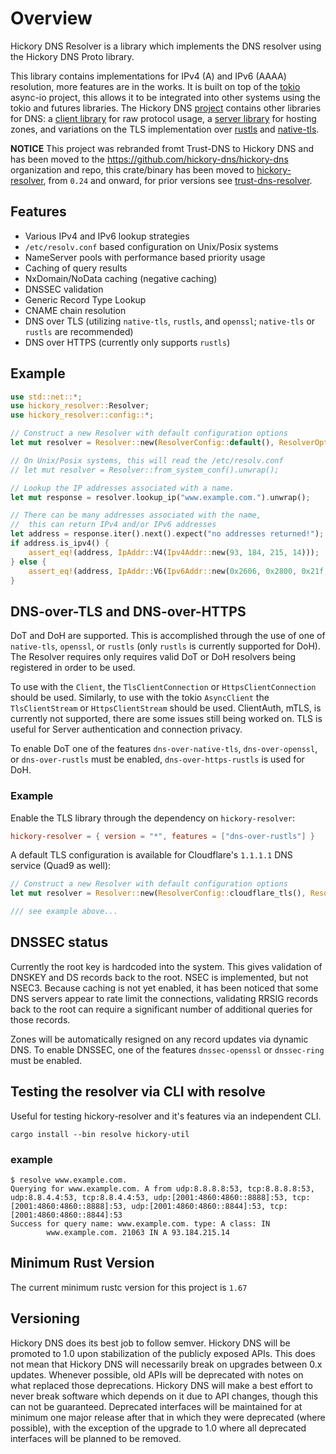 # Overview

Hickory DNS Resolver is a library which implements the DNS resolver using the Hickory DNS Proto library.

This library contains implementations for IPv4 (A) and IPv6 (AAAA) resolution, more features are in the works. It is built on top of the [tokio](https://tokio.rs) async-io project, this allows it to be integrated into other systems using the tokio and futures libraries. The Hickory DNS [project](https://github.com/hickory-dns/hickory-dns) contains other libraries for DNS: a [client library](https://crates.io/crates/hickory-client) for raw protocol usage, a [server library](https://crates.io/crates/hickory-server) for hosting zones, and variations on the TLS implementation over [rustls](https://crates.io/crates/hickory-dns-rustls) and [native-tls](https://crates.io/crates/hickory-dns-native-tls).

**NOTICE** This project was rebranded fromt Trust-DNS to Hickory DNS and has been moved to the https://github.com/hickory-dns/hickory-dns organization and repo, this crate/binary has been moved to [hickory-resolver](https://crates.io/crates/hickory-resolver), from `0.24` and onward, for prior versions see [trust-dns-resolver](https://crates.io/crates/trust-dns-resolver).

## Features

- Various IPv4 and IPv6 lookup strategies
- `/etc/resolv.conf` based configuration on Unix/Posix systems
- NameServer pools with performance based priority usage
- Caching of query results
- NxDomain/NoData caching (negative caching)
- DNSSEC validation
- Generic Record Type Lookup
- CNAME chain resolution
- DNS over TLS (utilizing `native-tls`, `rustls`, and `openssl`; `native-tls` or `rustls` are recommended)
- DNS over HTTPS (currently only supports `rustls`)

## Example

```rust
use std::net::*;
use hickory_resolver::Resolver;
use hickory_resolver::config::*;

// Construct a new Resolver with default configuration options
let mut resolver = Resolver::new(ResolverConfig::default(), ResolverOpts::default()).unwrap();

// On Unix/Posix systems, this will read the /etc/resolv.conf
// let mut resolver = Resolver::from_system_conf().unwrap();

// Lookup the IP addresses associated with a name.
let mut response = resolver.lookup_ip("www.example.com.").unwrap();

// There can be many addresses associated with the name,
//  this can return IPv4 and/or IPv6 addresses
let address = response.iter().next().expect("no addresses returned!");
if address.is_ipv4() {
    assert_eq!(address, IpAddr::V4(Ipv4Addr::new(93, 184, 215, 14)));
} else {
    assert_eq!(address, IpAddr::V6(Ipv6Addr::new(0x2606, 0x2800, 0x21f, 0xcb07, 0x6820, 0x80da, 0xaf6b, 0x8b2c)));
}
```

## DNS-over-TLS and DNS-over-HTTPS

DoT and DoH are supported. This is accomplished through the use of one of `native-tls`, `openssl`, or `rustls` (only `rustls` is currently supported for DoH). The Resolver requires only requires valid DoT or DoH resolvers being registered in order to be used.

To use with the `Client`, the `TlsClientConnection` or `HttpsClientConnection` should be used. Similarly, to use with the tokio `AsyncClient` the `TlsClientStream` or `HttpsClientStream` should be used. ClientAuth, mTLS, is currently not supported, there are some issues still being worked on. TLS is useful for Server authentication and connection privacy.

To enable DoT one of the features `dns-over-native-tls`, `dns-over-openssl`, or `dns-over-rustls` must be enabled, `dns-over-https-rustls` is used for DoH.

### Example

Enable the TLS library through the dependency on `hickory-resolver`:

```toml
hickory-resolver = { version = "*", features = ["dns-over-rustls"] }
```

A default TLS configuration is available for Cloudflare's `1.1.1.1` DNS service (Quad9 as well):

```rust
// Construct a new Resolver with default configuration options
let mut resolver = Resolver::new(ResolverConfig::cloudflare_tls(), ResolverOpts::default()).unwrap();

/// see example above...
```

## DNSSEC status

Currently the root key is hardcoded into the system. This gives validation of
DNSKEY and DS records back to the root. NSEC is implemented, but not NSEC3.
Because caching is not yet enabled, it has been noticed that some DNS servers
appear to rate limit the connections, validating RRSIG records back to the root
can require a significant number of additional queries for those records.

Zones will be automatically resigned on any record updates via dynamic DNS. To enable DNSSEC, one of the features `dnssec-openssl` or `dnssec-ring` must be enabled.

## Testing the resolver via CLI with resolve

Useful for testing hickory-resolver and it's features via an independent CLI.

```shell
cargo install --bin resolve hickory-util
```

### example

```shell
$ resolve www.example.com.
Querying for www.example.com. A from udp:8.8.8.8:53, tcp:8.8.8.8:53, udp:8.8.4.4:53, tcp:8.8.4.4:53, udp:[2001:4860:4860::8888]:53, tcp:[2001:4860:4860::8888]:53, udp:[2001:4860:4860::8844]:53, tcp:[2001:4860:4860::8844]:53
Success for query name: www.example.com. type: A class: IN
        www.example.com. 21063 IN A 93.184.215.14
```

## Minimum Rust Version

The current minimum rustc version for this project is `1.67`

## Versioning

Hickory DNS does its best job to follow semver. Hickory DNS will be promoted to 1.0 upon stabilization of the publicly exposed APIs. This does not mean that Hickory DNS will necessarily break on upgrades between 0.x updates. Whenever possible, old APIs will be deprecated with notes on what replaced those deprecations. Hickory DNS will make a best effort to never break software which depends on it due to API changes, though this can not be guaranteed. Deprecated interfaces will be maintained for at minimum one major release after that in which they were deprecated (where possible), with the exception of the upgrade to 1.0 where all deprecated interfaces will be planned to be removed.
